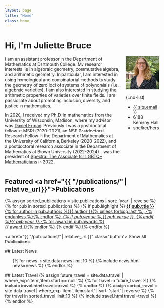 ```yaml
---
layout: page
title: "Home"
class: home
---
```


# Hi, I'm Juliette Bruce

<div class="columns" markdown="1">

<div class="intro" markdown="1">
I am an assistant professor in the Department of Mathematics at Dartmouth College. My research interests lie in algebraic geometry, commutative algebra, and arithmetic geometry. In particular, I am interested in using homological and combinatorial methods to study the geometry of zero loci of systems of polynomials (i.e. algebraic varieties). I am also interested in studying the arithmetic properties of varieties over finite fields. I am passionate about promoting inclusion, diversity, and justice in mathematics. 

In 2020, I received my Ph.D. in mathematics from the University of Wisconsin, Madison, where my advisor was [Daniel Erman](https://people.math.wisc.edu/~derman/). Previously I was a postdoctoral fellow at MSRI (2020-2021), an NSF Postdoctoral Research Fellow in the Department of Mathematics at the University of California, Berkeley (2020-2022), and a postdoctoral research associate in the Department of Mathematics at Brown University (2022-2024). I was the president of [Spectra: The Associate for LGBTQ+ Mathematicians](http://lgbtmath.org/Board.html) in 2022.

</div>

<div class="me" markdown="1">
<picture>
  <source srcset='/images/julietteBruce.jpeg' type='image/jpeg' />
  <img
    src='/images/julietteBruce.jpeg'
    alt='Juliette Bruce'>
</picture>

{:.no-list}
* <a href="mailto:{{ site.email }}">{{ site.email }}</a>
* 6188 Kemeny Hall
* she/her/hers
<!-- * <a href="{{ "/publications/" | relative_url }}" class="button">
  <i class="fas fa-chevron-circle-right"></i>
  CV (pdf)
</a> -->
</div>

</div>

## Featured <a href="{{ "/publications/" | relative_url }}">Publications</a>

<div class="featured-publications">
  {% assign sorted_publications = site.publications | sort: 'year' | reverse %}
  {% for pub in sorted_publications %}
    {% if pub.highlight %}
      <a href="{{ pub.pdf }}" class="publication">
        <strong>{{ pub.title }}</strong>
        <span class="authors">{% for author in pub.authors %}{{ author }}{% unless forloop.last %}, {% endunless %}{% endfor %}</span>.
        <i>{% if pub.venue %}{{ pub.venue }}, {% endif %}{{ pub.year }}</i>.
        {% for award in pub.awards %}<br/><span class="award"><i class="fas fa-{% if award == "Best Paper Award" %}trophy{% else %}award{% endif %}" aria-hidden="true"></i> {{ award }}</span>{% endfor %}
      </a>
    {% endif %}
  {% endfor %}
</div>

<a href="{{ "/publications/" | relative_url }}" class="button">
  <i class="fas fa-chevron-circle-right"></i>
  Show All Publications
</a>

<div class="news-travel" markdown="1">

<div class="news" markdown="1">
## Latest News

<ul>
{% for news in site.data.news limit:10 %}
  {% include news.html news=news %}
{% endfor %}
</ul>

</div>

<div class="travel" markdown="1">
## Latest Travel

<table>
<tbody>
{% assign future_travel = site.data.travel | where_exp:'item','item.start == null' %}
{% for travel in future_travel %}
  {% include travel.html travel=travel %}
{% endfor %}
{% assign sorted_travel = site.data.travel | where_exp:'item','item.start' | sort: 'start' | reverse %}
{% for travel in sorted_travel limit:10 %}
  {% include travel.html travel=travel %}
{% endfor %}
</tbody>
</table>

</div>

</div>
